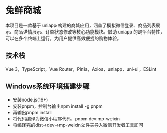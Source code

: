 
# 兔鲜商城

本项目是一款基于 uniapp 构建的商城应用，涵盖了模拟微信登录、商品列表展示、商品详情展示、订单状态修改等核心功能模块。借助 uniapp 的跨平台特性，可以在多个终端上运行，为用户提供高效便捷的购物体验。

## 技术栈

Vue 3，TypeScript，Vue Router，Pinia，Axios，uniapp，uni-ui，ESLint

## Windows系统环境搭建步骤

* 安装node.js(16+)
* 安装pnpm，控制台输出npm install -g pnpm
* 再输出pnpm install
* 将代码编译为微信小程序代码，pnpm dev:mp-weixin
* 将编译完的dist->dev->mp-weixin文件夹导入微信开发者工具即可
